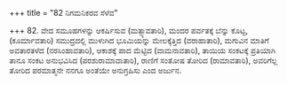 +++
title = "82 ನಿಗಮನಿಕರವ ಸೆಳೆವ"

+++
82. ವೇದ ಸಮೂಹಗಳನ್ನು ಆಕರ್ಷಿಸುವ (ಮತ್ಸ್ಯಾವತಾರಿ), ಮಂದರ ಪರ್ವತಕ್ಕೆ ಬೆನ್ನು ಕೊಟ್ಟ, (ಕೂರ್ಮಾವತಾರಿ) ಸಮುದ್ರದಲ್ಲಿ ಮುಳುಗಿದ ಭೂಮಿಯನ್ನು ಮೇಲಕ್ಕೆತ್ತಿದ (ವರಾಹಾತಾರಿ), ಮಗುವಿನ ಮಾತಿಗೆ ಅವತಾರತಳೆದ (ನರಸಿಂಹಾವತಾರಿ), ಆಕಾಶಕ್ಕೆ ಪಾದ ಮೆಟ್ಟಿದ (ವಾಮನಾವತಾರಿ), ತಾಯಿಯ ಸಂಕಟಕ್ಕೆ ಪ್ರತಿಯಾಗಿ ತಾನೂ ಸಂಕಟ ಅನುಭವಿಸಿದ (ಪರಶುರಾಮಾವಾತಾರಿ), ರಾಣಿಗೆ ಸಂತೋಷ ತೋರಿದ (ರಾಮಾವತಾರಿ), ಅವರಿಗೆಲ್ಲ ತೋರಿದ ಪರಮಾತ್ಮನೇ ನನಗೂ ಅಂತೆಯೇ ಅನುಗ್ರಹಿಸು ಎಂದ ಅರ್ಜುನ.